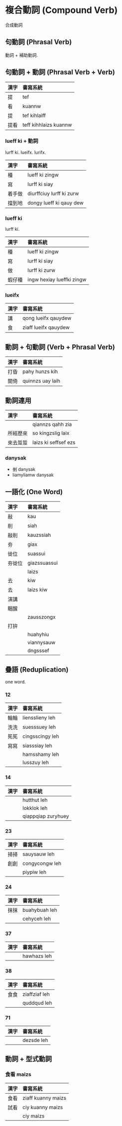 # 複合動詞 (Compound Verb)

合成動詞

## 句動詞 (Phrasal Verb)

動詞 + 補助動詞.

## 句動詞 + 動詞 (Phrasal Verb + Verb)

| 漢字 | 書寫系統 |
| :--- | :--- |
| 提 | tef |
| 看 | kuannw |
| 提 | tef kihlaiff |
| 提看 | teff kihhlaizs kuannw |

### lueff ki + 動詞

lurff ki. lueifx. lurifx.

| 漢字 | 書寫系統 |
| :--- | :--- |
| 種 | lueff ki zingw |
| 寫 | lurff ki siay |
| 着手做 | diurffciuy lurff ki zurw |
| 擋到地 | dongy lueff ki qauy dew |

### lueff ki

lurff ki.

| 漢字 | 書寫系統 |
| :--- | :--- |
| 種 | lueff ki zingw |
| 寫 | lurff ki siay |
| 做 | lurff ki zurw |
| 蝦仔種 | ingw hexiay lueffki zingw |

### lueifx

| 漢字 | 書寫系統 |
| :--- | :--- |
| 講 | qong lueifx qauydew |
| 食 | ziaff lueifx qauydew |

## 動詞 + 句動詞 (Verb + Phrasal Verb)

| 漢字 | 書寫系統 |
| :--- | :--- |
| 打昏 | pahy hunzs kih |
| 關倚 | quinnzs uay laih |

## 動詞連用

| 漢字 | 書寫系統 |
| :--- | :--- |
|| qiannzs qahh zia |
| 所經歷來 | so kingzslig laix |
| 來去踅踅 | laizs ki seffsef ezs |

### danysak

* 剉 danysak
* liamyliamw danysak

## 一語化 (One Word)

| 漢字 | 書寫系統 |
| :--- | :--- |
| 敲 | kau |
| 削 | siah |
| 敲削 | kauzssiah |
| 夯 | giax |
| 徙位 | suassui |
| 夯徙位 | giazssuassui |
|| laizs |
| 去 | kiw |
| 去 | laizs kiw |
| 演講 ||
| 睏醒 ||
|| zausszongx |
| 打拚 ||
|| huahyhiu |
|| viannysauw |
|| dngsssef |

## 疊語 (Reduplication)

one word.

### 12

| 漢字 | 書寫系統 |
| :--- | :--- |
| 輪輪 | liensslieny leh |
| 洗洗 | suesssuey leh |
| 筅筅 | cingsscingy leh |
| 寫寫 | siasssiay leh |
|| hamsshamy leh |
|| lusszuy leh |

### 14

| 漢字 | 書寫系統 |
| :--- | :--- |
|| hutthut leh |
|| lokklok leh |
|| qiappqiap zuryhuey |

### 23

| 漢字 | 書寫系統 |
| :--- | :--- |
| 掃掃 | sauysauw leh |
| 創創 | congycongw leh |
|| piypiw leh |

### 24

| 漢字 | 書寫系統 |
| :--- | :--- |
| 抹抹 | buahybuah leh |
|| cehyceh leh |

### 37

| 漢字 | 書寫系統 |
| :--- | :--- |
|| hawhazs leh |

### 38

| 漢字 | 書寫系統 |
| :--- | :--- |
| 食食 | ziaffziaf leh |
|| quddqud leh |

### 71

| 漢字 | 書寫系統 |
| :--- | :--- |
|| dezsde leh |

## 動詞 + 型式動詞

### 食看 maizs

| 漢字 | 書寫系統 |
| :--- | :--- |
| 食看 | ziaff kuanny maizs |
| 試看 | ciy kuanny maizs |
|| ciy maizs |
